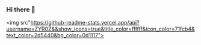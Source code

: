 ### Hi there 👋
<img src"https://github-readme-stats.vercel.app/api?username=ZYR0Z&&show_icons=true&title_color=ffffff&icon_color=71fcb4&text_color=2d5440&bg_color=0d1117">
